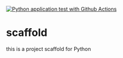 [![Python application test with Github Actions](https://github.com/nayyarabernardo/scaffold/actions/workflows/main.yml/badge.svg)](https://github.com/nayyarabernardo/scaffold/actions/workflows/main.yml)

# scaffold
this is a project scaffold for Python 
